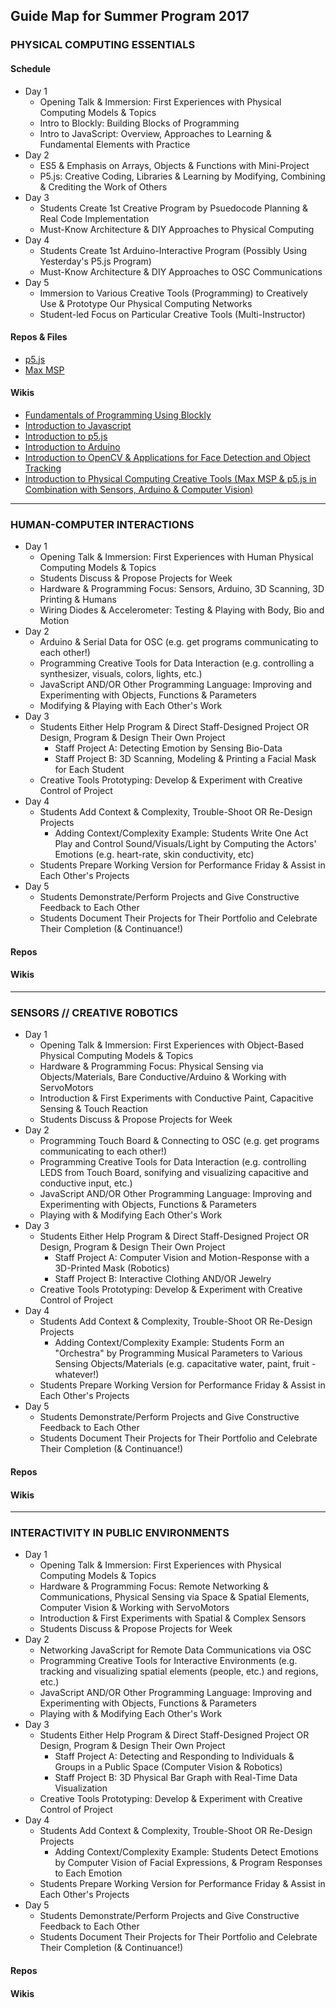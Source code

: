 ## Guide Map for Summer Program 2017

### PHYSICAL COMPUTING ESSENTIALS
#### Schedule
* Day 1
   * Opening Talk & Immersion: First Experiences with Physical Computing Models & Topics
   * Intro to Blockly: Building Blocks of Programming
   * Intro to JavaScript: Overview, Approaches to Learning & Fundamental Elements with Practice
* Day 2
   * ES5 & Emphasis on Arrays, Objects & Functions with Mini-Project
   * P5.js: Creative Coding, Libraries & Learning by Modifying, Combining & Crediting the Work of Others
* Day 3
   * Students Create 1st Creative Program by Psuedocode Planning & Real Code Implementation
   * Must-Know Architecture & DIY Approaches to Physical Computing
* Day 4
   * Students Create 1st Arduino-Interactive Program (Possibly Using Yesterday's P5.js Program)
   * Must-Know Architecture & DIY Approaches to OSC Communications
* Day 5
   * Immersion to Various Creative Tools (Programming) to Creatively Use & Prototype Our Physical Computing Networks 
   * Student-led Focus on Particular Creative Tools (Multi-Instructor)

#### Repos & Files
* [p5.js](https://github.com/skyrockprojects/p5js-intro/)
* [Max MSP](https://github.com/skyrockprojects/intro-music-tech-programming)

#### Wikis
* [Fundamentals of Programming Using Blockly](https://github.com/skyrockprojects/summer-program-2017/wiki/Fundamentals-of-Programming-Using-Blockly)
* [Introduction to Javascript](https://github.com/skyrockprojects/javascript-intro/wiki)
* [Introduction to p5.js](https://github.com/skyrockprojects/p5js-intro/wiki/Introduction-to-p5.js)    
* [Introduction to Arduino](https://github.com/skyrockprojects/summer-program-2017/wiki/Introduction-to-Arduino)
* [Introduction to OpenCV & Applications for Face Detection and Object Tracking](https://github.com/skyrockprojects/summer-program-2017/wiki/OpenCV-FaceTracker)
* [Introduction to Physical Computing Creative Tools (Max MSP & p5.js in Combination with Sensors, Arduino & Computer Vision)](https://github.com/skyrockprojects/summer-program-2017/wiki/Physical-Computing-Creative-Tools-(Max-MSP-&-p5.js-in-Combination-with-Sensors,-Arduino-&-Computer-Vision))

---

### HUMAN-COMPUTER INTERACTIONS
* Day 1
   * Opening Talk & Immersion: First Experiences with Human Physical Computing Models & Topics
   * Students Discuss & Propose Projects for Week
   * Hardware & Programming Focus: Sensors, Arduino, 3D Scanning, 3D Printing & Humans
   * Wiring Diodes & Accelerometer: Testing & Playing with Body, Bio and Motion
* Day 2
   * Arduino & Serial Data for OSC (e.g. get programs communicating to each other!)
   * Programming Creative Tools for Data Interaction (e.g. controlling a synthesizer, visuals, colors, lights, etc.)
   * JavaScript AND/OR Other Programming Language: Improving and Experimenting with Objects, Functions & Parameters
   * Modifying & Playing with Each Other's Work
* Day 3
   * Students Either Help Program & Direct Staff-Designed Project OR Design, Program & Design Their Own Project
      * Staff Project A: Detecting Emotion by Sensing Bio-Data
      * Staff Project B: 3D Scanning, Modeling & Printing a Facial Mask for Each Student
   * Creative Tools Prototyping: Develop & Experiment with Creative Control of Project
* Day 4
   * Students Add Context & Complexity, Trouble-Shoot OR Re-Design Projects
      * Adding Context/Complexity Example: Students Write One Act Play and Control Sound/Visuals/Light by Computing the Actors' Emotions (e.g. heart-rate, skin conductivity, etc)
   * Students Prepare Working Version for Performance Friday & Assist in Each Other's Projects
* Day 5
   * Students Demonstrate/Perform Projects and Give Constructive Feedback to Each Other 
   * Students Document Their Projects for Their Portfolio and Celebrate Their Completion (& Continuance!)

#### Repos

#### Wikis


---

### SENSORS // CREATIVE ROBOTICS
* Day 1
   * Opening Talk & Immersion: First Experiences with Object-Based Physical Computing Models & Topics
   * Hardware & Programming Focus: Physical Sensing via Objects/Materials, Bare Conductive/Arduino & Working with ServoMotors
   * Introduction & First Experiments with Conductive Paint, Capacitive Sensing & Touch Reaction
   * Students Discuss & Propose Projects for Week
* Day 2
   * Programming Touch Board & Connecting to OSC (e.g. get programs communicating to each other!)
   * Programming Creative Tools for Data Interaction (e.g. controlling LEDS from Touch Board, sonifying and visualizing capacitive and conductive input, etc.)
   * JavaScript AND/OR Other Programming Language: Improving and Experimenting with Objects, Functions & Parameters
   * Playing with & Modifying Each Other's Work
* Day 3
   * Students Either Help Program & Direct Staff-Designed Project OR Design, Program & Design Their Own Project
      * Staff Project A: Computer Vision and Motion-Response with a 3D-Printed Mask (Robotics)
      * Staff Project B: Interactive Clothing AND/OR Jewelry
   * Creative Tools Prototyping: Develop & Experiment with Creative Control of Project
* Day 4
   * Students Add Context & Complexity, Trouble-Shoot OR Re-Design Projects
      * Adding Context/Complexity Example: Students Form an "Orchestra" by Programming Musical Parameters to Various Sensing Objects/Materials (e.g. capacitative water, paint, fruit - whatever!)
   * Students Prepare Working Version for Performance Friday & Assist in Each Other's Projects
* Day 5
   * Students Demonstrate/Perform Projects and Give Constructive Feedback to Each Other 
   * Students Document Their Projects for Their Portfolio and Celebrate Their Completion (& Continuance!)

#### Repos

#### Wikis


---

### INTERACTIVITY IN PUBLIC ENVIRONMENTS
* Day 1
   * Opening Talk & Immersion: First Experiences with Physical Computing Models & Topics
   * Hardware & Programming Focus: Remote Networking & Communications, Physical Sensing via Space & Spatial Elements, Computer Vision & Working with ServoMotors
   * Introduction & First Experiments with Spatial & Complex Sensors
   * Students Discuss & Propose Projects for Week
* Day 2
   * Networking JavaScript for Remote Data Communications via OSC
   * Programming Creative Tools for Interactive Environments (e.g. tracking and visualizing spatial elements (people, etc.) and regions, etc.)
   * JavaScript AND/OR Other Programming Language: Improving and Experimenting with Objects, Functions & Parameters
   * Playing with & Modifying Each Other's Work
* Day 3
   * Students Either Help Program & Direct Staff-Designed Project OR Design, Program & Design Their Own Project
      * Staff Project A: Detecting and Responding to Individuals & Groups in a Public Space (Computer Vision & Robotics)
      * Staff Project B: 3D Physical Bar Graph with Real-Time Data Visualization
   * Creative Tools Prototyping: Develop & Experiment with Creative Control of Project
* Day 4
   * Students Add Context & Complexity, Trouble-Shoot OR Re-Design Projects
      * Adding Context/Complexity Example: Students Detect Emotions by Computer Vision of Facial Expressions, & Program Responses to Each Emotion
   * Students Prepare Working Version for Performance Friday & Assist in Each Other's Projects
* Day 5
   * Students Demonstrate/Perform Projects and Give Constructive Feedback to Each Other
   * Students Document Their Projects for Their Portfolio and Celebrate Their Completion (& Continuance!)

#### Repos

#### Wikis



